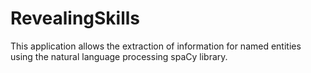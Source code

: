 # RevealingSkills
This application allows the extraction of information for named entities using the natural language processing spaCy library.
